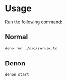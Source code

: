 # Usage


Run the following command:

## Normal

```bash
deno run ./src/server.ts
```

## Denon

```bash
denon start
```
